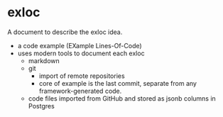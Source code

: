 # exloc

A document to describe the exloc idea.

* a code example (EXample Lines-Of-Code)
* uses modern tools to document each exloc
  - markdown
  - git
    * import of remote repositories
    * core of example is the last commit, separate from any framework-generated code.
  - code files imported from GitHub and stored as jsonb columns in Postgres

